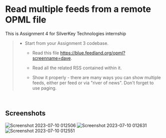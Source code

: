 # Read multiple feeds from a remote OPML file

This is Assignment 4 for SilverKey Technologies internship

> * Start from your Assignment 3 codebase.
> 
>     * Read this file https://blue.feedland.org/opml?screenname=dave.
> 
>     * Read all the related RSS contained within it.
> 
>     * Show it properly - there are many ways you can show multiple feeds, either per feed or via "river of news". Don't forget to use paging.
> 

<br />

## Screenshots

![Screenshot 2023-07-10 012506](https://github.com/MariamEssam553/renderOPML/assets/83476787/6fa547e2-5193-44a1-ac95-b8399a08c9f0)
![Screenshot 2023-07-10 012631](https://github.com/MariamEssam553/renderOPML/assets/83476787/9e541a61-ada8-449e-aa89-c51c14a0265a)
![Screenshot 2023-07-10 012551](https://github.com/MariamEssam553/renderOPML/assets/83476787/78650e42-285b-4686-a3ae-73bb0016fee6)

